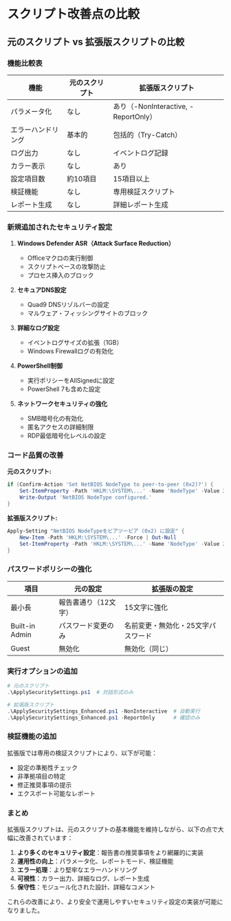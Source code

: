 # スクリプト改善点の比較

## 元のスクリプト vs 拡張版スクリプトの比較

### 機能比較表

| 機能 | 元のスクリプト | 拡張版スクリプト |
|------|--------------|----------------|
| パラメータ化 | なし | あり（-NonInteractive, -ReportOnly） |
| エラーハンドリング | 基本的 | 包括的（Try-Catch） |
| ログ出力 | なし | イベントログ記録 |
| カラー表示 | なし | あり |
| 設定項目数 | 約10項目 | 15項目以上 |
| 検証機能 | なし | 専用検証スクリプト |
| レポート生成 | なし | 詳細レポート生成 |

### 新規追加されたセキュリティ設定

1. **Windows Defender ASR（Attack Surface Reduction）**
   - Officeマクロの実行制御
   - スクリプトベースの攻撃防止
   - プロセス挿入のブロック

2. **セキュアDNS設定**
   - Quad9 DNSリゾルバーの設定
   - マルウェア・フィッシングサイトのブロック

3. **詳細なログ設定**
   - イベントログサイズの拡張（1GB）
   - Windows Firewallログの有効化

4. **PowerShell制御**
   - 実行ポリシーをAllSignedに設定
   - PowerShell 7も含めた設定

5. **ネットワークセキュリティの強化**
   - SMB暗号化の有効化
   - 匿名アクセスの詳細制限
   - RDP最低暗号化レベルの設定

### コード品質の改善

**元のスクリプト:**
```powershell
if (Confirm-Action 'Set NetBIOS NodeType to peer-to-peer (0x2)?') {
    Set-ItemProperty -Path 'HKLM:\SYSTEM\...' -Name 'NodeType' -Value 2
    Write-Output 'NetBIOS NodeType configured.'
}
```

**拡張版スクリプト:**
```powershell
Apply-Setting "NetBIOS NodeTypeをピアツーピア (0x2) に設定" {
    New-Item -Path 'HKLM:\SYSTEM\...' -Force | Out-Null
    Set-ItemProperty -Path 'HKLM:\SYSTEM\...' -Name 'NodeType' -Value 2 -Type DWord
}
```

### パスワードポリシーの強化

| 項目 | 元の設定 | 拡張版の設定 |
|------|---------|------------|
| 最小長 | 報告書通り（12文字） | 15文字に強化 |
| Built-in Admin | パスワード変更のみ | 名前変更・無効化・25文字パスワード |
| Guest | 無効化 | 無効化（同じ） |

### 実行オプションの追加

```powershell
# 元のスクリプト
.\ApplySecuritySettings.ps1  # 対話形式のみ

# 拡張版スクリプト
.\ApplySecuritySettings_Enhanced.ps1 -NonInteractive  # 自動実行
.\ApplySecuritySettings_Enhanced.ps1 -ReportOnly      # 確認のみ
```

### 検証機能の追加

拡張版では専用の検証スクリプトにより、以下が可能：

- 設定の準拠性チェック
- 非準拠項目の特定
- 修正推奨事項の提示
- エクスポート可能なレポート

### まとめ

拡張版スクリプトは、元のスクリプトの基本機能を維持しながら、以下の点で大幅に改善されています：

1. **より多くのセキュリティ設定**：報告書の推奨事項をより網羅的に実装
2. **運用性の向上**：パラメータ化、レポートモード、検証機能
3. **エラー処理**：より堅牢なエラーハンドリング
4. **可視性**：カラー出力、詳細なログ、レポート生成
5. **保守性**：モジュール化された設計、詳細なコメント

これらの改善により、より安全で運用しやすいセキュリティ設定の実装が可能になりました。
